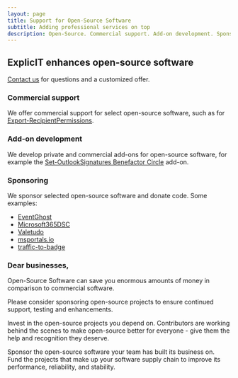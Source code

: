 ```yaml
---
layout: page
title: Support for Open-Source Software
subtitle: Adding professional services on top
description: Open-Source. Commercial support. Add-on development. Sponsoring.
---
```

## ExplicIT enhances open-source software
<a href="mailto:welcome@explicitconsulting.at">Contact us</a> for questions and a customized offer.

<div class="tile is-ancestor">
  <div class="tile is-6 is-vertical is-parent">
    <div class="tile is-child box">
      <div class="content">
        <h3>Commercial support</h3>
        <p>We offer commercial support for select open-source software, such as for <a href="/open-source/export-recipientpermissions">Export-RecipientPermissions</a>.</p>
      </div>
    </div>
    <div class="tile is-child box">
      <div class="content">
        <h3>Add-on development</h3>
        <p>We develop private and commercial add-ons for open-source software, for example the <a href="/open-source/set-outlooksignatures">Set-OutlookSignatures Benefactor Circle</a> add-on.</p>
      </div>
    </div>
  </div>
  <div class="tile is-6 is-vertical is-parent">
    <div class="tile is-child box">
      <div class="content">
        <h3>Sponsoring</h3>
        <p>We sponsor selected open-source software and donate code. Some examples:</p>
        <ul>
          <li><a href="https://github.com/EventGhost/EventGhost/">EventGhost</a></li>
          <li><a href="https://github.com/microsoft/Microsoft365DSC">Microsoft365DSC</a></li>
          <li><a href="https://github.com/Hypfer/Valetudo">Valetudo</a></li>
          <li><a href="https://github.com/adamfowlerit/msportals.io">msportals.io</a></li>
          <li><a href="https://github.com/yi-Xu-0100/traffic-to-badge">traffic-to-badge</a></li>
        </ul>
      </div>
    </div>
  </div>
</div>
<div class="tile is-12 is-parent">
  <div class="tile is-child box">
    <div class="content">
      <h3>Dear businesses,</h3>
      <p>Open-Source Software can save you enormous amounts of money in comparison to commercial software.</p>
      <p>Please consider sponsoring open-source projects to ensure continued support, testing and enhancements.</p>
      <p>Invest in the open-source projects you depend on. Contributors are working behind the scenes to make open-source better for everyone - give them the help and recognition they deserve.</p>
      <p>Sponsor the open-source software your team has built its business on. Fund the projects that make up your software supply chain to improve its performance, reliability, and stability.</p>
    </div>
  </div>
</div>